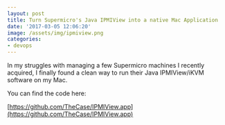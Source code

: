 ```yaml
---
layout: post
title: Turn Supermicro's Java IPMIView into a native Mac Application
date: '2017-03-05 12:06:20'
image: /assets/img/ipmiview.png
categories:
- devops
---
```



In my struggles with managing a few Supermicro machines I recently acquired, I finally found a clean way to run their Java IPMIView/iKVM software on my Mac.

You can find the code here:

[https://github.com/TheCase/IPMIView.app](https://github.com/TheCase/IPMIView.app)


